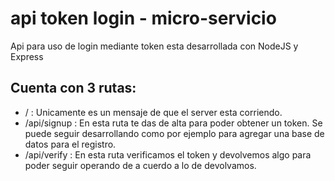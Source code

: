 # api token login - micro-servicio
Api para uso de login mediante token esta desarrollada con NodeJS y Express
## Cuenta con 3 rutas:
* / : Unicamente es un mensaje de que el server esta corriendo.
* /api/signup : En esta ruta te das de alta para poder obtener un token. Se puede seguir desarrollando como por ejemplo para agregar una base de datos para el registro.
* /api/verify : En esta ruta verificamos el token y devolvemos algo para poder seguir operando de a cuerdo a lo de devolvamos. 
